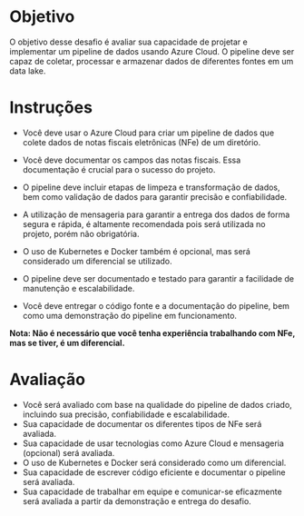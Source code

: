 # Objetivo
O objetivo desse desafio é avaliar sua capacidade de projetar e implementar um pipeline de dados usando Azure Cloud. O pipeline deve ser capaz de coletar, processar e armazenar dados de diferentes fontes em um data lake.

# Instruções
* Você deve usar o Azure Cloud para criar um pipeline de dados que colete dados de notas fiscais eletrônicas (NFe) de um diretório.

* Você deve documentar os campos das notas fiscais. Essa documentação é crucial para o sucesso do projeto.

* O pipeline deve incluir etapas de limpeza e transformação de dados, bem como validação de dados para garantir precisão e confiabilidade.
	
* A utilização de mensageria para garantir a entrega dos dados de forma segura e rápida, é altamente recomendada pois será utilizada no projeto, porém não obrigatória.
	
* O uso de Kubernetes e Docker também é opcional, mas será considerado um diferencial se utilizado.

* O pipeline deve ser documentado e testado para garantir a facilidade de manutenção e escalabilidade.

* Você deve entregar o código fonte e a documentação do pipeline, bem como uma demonstração do pipeline em funcionamento.

**Nota: Não é necessário que você tenha experiência trabalhando com NFe, mas se tiver, é um diferencial.**


# Avaliação
* Você será avaliado com base na qualidade do pipeline de dados criado, incluindo sua precisão, confiabilidade e escalabilidade.
* Sua capacidade de documentar os diferentes tipos de NFe será avaliada.
* Sua capacidade de usar tecnologias como Azure Cloud e mensageria (opcional) será avaliada.
* O uso de Kubernetes e Docker será considerado como um diferencial.
* Sua capacidade de escrever código eficiente e documentar o pipeline será avaliada.
* Sua capacidade de trabalhar em equipe e comunicar-se eficazmente será avaliada a partir da demonstração e entrega do desafio.
